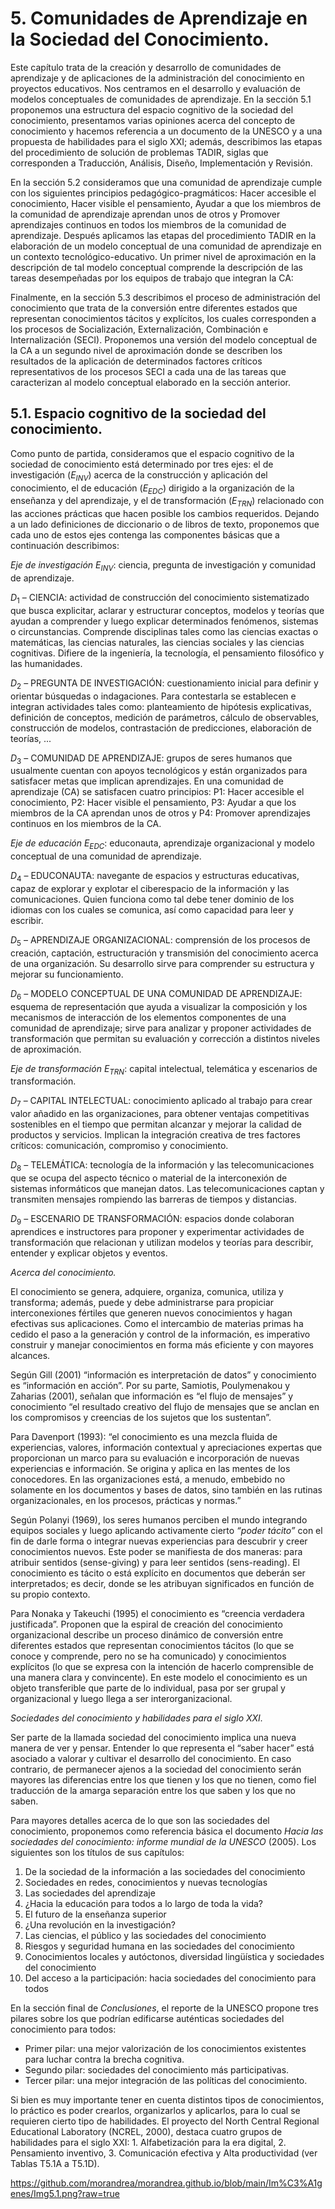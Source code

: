 # 5. Comunidades de Aprendizaje en la Sociedad del Conocimiento.

Este capítulo trata de la creación y desarrollo de comunidades de aprendizaje y de aplicaciones de la administración del conocimiento en proyectos educativos. Nos centramos en el desarrollo y evaluación de modelos conceptuales de comunidades de aprendizaje. En la sección 5.1 proponemos una estructura del espacio cognitivo de la sociedad del conocimiento, presentamos varias opiniones acerca del concepto de conocimiento y hacemos referencia a un documento de la UNESCO y a una propuesta de habilidades para el siglo XXI; además, describimos las etapas del procedimiento de solución de problemas TADIR, siglas que corresponden a Traducción, Análisis, Diseño, Implementación y Revisión. 

En la sección 5.2 consideramos que una comunidad de aprendizaje cumple con los siguientes principios pedagógico-pragmáticos: Hacer accesible el conocimiento, Hacer visible el pensamiento, Ayudar a que los miembros de la comunidad de aprendizaje aprendan unos de otros y Promover aprendizajes continuos en todos los miembros de la comunidad de aprendizaje. Después aplicamos las etapas del procedimiento TADIR en la elaboración de un modelo conceptual de una comunidad de aprendizaje en un contexto tecnológico-educativo. Un primer nivel de aproximación en la descripción de tal modelo conceptual comprende la descripción de las tareas desempeñadas por los equipos de trabajo que integran la CA:

Finalmente, en la sección 5.3 describimos el proceso de administración del conocimiento que trata de la conversión entre diferentes estados que representan conocimientos tácitos y explícitos, los cuales corresponden a los procesos de Socialización, Externalización, Combinación e Internalización (SECI). Proponemos una versión del modelo conceptual de la CA a un segundo nivel de aproximación donde se describen los resultados de la aplicación de determinados factores críticos representativos de los procesos SECI a cada una de las tareas que caracterizan al modelo conceptual elaborado en la sección anterior. 

## 5.1. Espacio cognitivo de la sociedad del conocimiento.

Como punto de partida, consideramos que el espacio cognitivo de la sociedad de conocimiento está determinado por tres ejes: el de investigación ($E_{INV}$) acerca de la construcción y aplicación del conocimiento, el de educación ($E_{EDC}$) dirigido a la organización de la enseñanza y del aprendizaje, y el de transformación ($E_{TRN}$) relacionado con las acciones prácticas que hacen posible los cambios requeridos. Dejando a un lado definiciones de diccionario o de libros de texto, proponemos que cada uno de estos ejes contenga las componentes básicas que a continuación describimos:

*Eje de investigación* $E_{INV}$: ciencia, pregunta de investigación y comunidad de aprendizaje.

$D_1$ – CIENCIA: actividad de construcción del conocimiento sistematizado que busca explicitar, aclarar y estructurar conceptos, modelos y teorías que ayudan a comprender y luego explicar determinados fenómenos, sistemas o circunstancias. Comprende disciplinas tales como las ciencias exactas o matemáticas, las ciencias naturales, las ciencias sociales y las ciencias cognitivas.  Difiere de la ingeniería, la tecnología, el pensamiento filosófico y las humanidades.

$D_2$ – PREGUNTA DE INVESTIGACIÓN: cuestionamiento inicial para definir y orientar búsquedas o indagaciones. Para contestarla se establecen e integran actividades tales como: planteamiento de hipótesis explicativas, definición de conceptos, medición de parámetros, cálculo de observables, construcción de modelos, contrastación de predicciones, elaboración de teorías, ...

$D_3$ – COMUNIDAD DE APRENDIZAJE: grupos de seres humanos que usualmente cuentan con apoyos tecnológicos y están organizados para satisfacer metas que implican aprendizajes. En una comunidad de aprendizaje (CA) se satisfacen cuatro principios: P1: Hacer accesible el conocimiento, P2: Hacer visible el pensamiento, P3: Ayudar a que los miembros de la CA aprendan unos de otros y P4: Promover aprendizajes continuos en los miembros de la CA.

*Eje de educación* $E_{EDC}$: educonauta, aprendizaje organizacional y modelo conceptual de una comunidad de aprendizaje.

$D_4$ – EDUCONAUTA: navegante de espacios y estructuras educativas, capaz de explorar y explotar el ciberespacio de la información y las comunicaciones. Quien funciona como tal debe tener dominio de los idiomas con los cuales se comunica, así como capacidad para leer y escribir.

$D_5$ – APRENDIZAJE ORGANIZACIONAL: comprensión de los procesos de creación, captación, estructuración y transmisión del conocimiento acerca de una organización. Su desarrollo sirve para comprender su estructura y mejorar su funcionamiento.

$D_6$ – MODELO CONCEPTUAL DE UNA COMUNIDAD DE APRENDIZAJE: esquema de representación que ayuda a visualizar la composición y los mecanismos de interacción de los elementos componentes de una comunidad de aprendizaje; sirve para analizar y proponer actividades de transformación que permitan su evaluación y corrección a distintos niveles de aproximación.

*Eje de transformación* $E_{TRN}$: capital intelectual, telemática y escenarios de transformación.

$D_7$ – CAPITAL INTELECTUAL: conocimiento aplicado al trabajo para crear valor añadido en las organizaciones, para obtener ventajas competitivas sostenibles en el tiempo que permitan alcanzar y mejorar la calidad de productos y servicios. Implican la integración creativa de tres factores críticos: comunicación, compromiso y conocimiento.

$D_8$ – TELEMÁTICA: tecnología de la información y las telecomunicaciones que se ocupa del aspecto técnico o material de la interconexión de sistemas informáticos que manejan datos. Las telecomunicaciones captan y transmiten mensajes rompiendo las barreras de tiempos y distancias.

$D_9$ – ESCENARIO DE TRANSFORMACIÓN: espacios donde colaboran aprendices e instructores para proponer y experimentar actividades de transformación que relacionan y utilizan modelos y teorías para describir, entender y explicar objetos y eventos.

*Acerca del conocimiento.*

El conocimiento se genera, adquiere, organiza, comunica, utiliza y transforma; además, puede y debe administrarse para propiciar interconexiones fértiles que generen nuevos conocimientos y hagan efectivas sus aplicaciones. Como el intercambio de materias primas ha cedido el paso a la generación y control de la información, es imperativo construir y manejar conocimientos en forma más eficiente y con mayores alcances. 

Según Gill (2001) “información es interpretación de datos” y conocimiento es “información en acción”. Por su parte, Samiotis, Poulymenakou y Zaharias (2001), señalan que información es “el flujo de mensajes” y conocimiento “el resultado creativo del flujo de mensajes que se anclan en los compromisos y creencias de los sujetos que los sustentan”. 

Para Davenport (1993): “el conocimiento es una mezcla fluida de experiencias, valores, información contextual y apreciaciones expertas que proporcionan un marco para su evaluación e incorporación de nuevas experiencias e información. Se origina y aplica en las mentes de los conocedores. En las organizaciones está, a menudo, embebido no solamente en los documentos y bases de datos, sino también en las rutinas organizacionales, en los procesos, prácticas y normas.” 

Según Polanyi (1969), los seres humanos perciben el mundo integrando equipos sociales y luego aplicando activamente cierto *“poder tácito”* con el fin de darle forma o integrar nuevas experiencias para descubrir y creer conocimientos nuevos. Este poder se manifiesta de dos maneras: para atribuir sentidos (sense-giving) y para leer sentidos (sens-reading). El conocimiento es tácito o está explícito en documentos que deberán ser interpretados; es decir, donde se les atribuyan significados en función de su propio contexto. 

Para Nonaka y Takeuchi (1995) el conocimiento es “creencia verdadera justificada”. Proponen que la espiral de creación del conocimiento organizacional describe un proceso dinámico de conversión entre diferentes estados que representan conocimientos tácitos (lo que se conoce y comprende, pero no se ha comunicado) y conocimientos explícitos (lo que se expresa con la intención de hacerlo comprensible de una manera clara y convincente). En este modelo el conocimiento es un objeto transferible que parte de lo individual, pasa por ser grupal y organizacional y luego llega a ser interorganizacional. 

*Sociedades del conocimiento y habilidades para el siglo XXI.*

Ser parte de la llamada sociedad del conocimiento implica una nueva manera de ver y pensar. Entender lo que representa el “saber hacer” está asociado a valorar y cultivar el desarrollo del conocimiento. En caso contrario, de permanecer ajenos a la sociedad del conocimiento serán mayores las diferencias entre los que tienen y los que no tienen, como fiel traducción de la amarga separación entre los que saben y los que no saben.  

Para mayores detalles acerca de lo que son las sociedades del conocimiento, proponemos como referencia básica el documento *Hacia las sociedades del conocimiento: informe mundial de la UNESCO* (2005). Los siguientes son los títulos de sus capítulos:  

1. De la sociedad de la información a las sociedades del conocimiento
2. Sociedades en redes, conocimientos y nuevas tecnologías
3. Las sociedades del aprendizaje
4. ¿Hacia la educación para todos a lo largo de toda la vida?
5. El futuro de la enseñanza superior
6. ¿Una revolución en la investigación?
7. Las ciencias, el público y las sociedades del conocimiento
8. Riesgos y seguridad humana en las sociedades del conocimiento
9. Conocimientos locales y autóctonos, diversidad lingüística y sociedades del conocimiento
10. Del acceso a la participación: hacia sociedades del conocimiento para todos    

En la sección final de *Conclusiones*, el reporte de la UNESCO propone tres pilares sobre los que podrían edificarse auténticas sociedades del conocimiento para todos: 

- Primer pilar: una mejor valorización de los conocimientos existentes para luchar contra la brecha cognitiva.
- Segundo pilar: sociedades del conocimiento más participativas.
- Tercer pilar: una mejor integración de las políticas del conocimiento.

Si bien es muy importante tener en cuenta distintos tipos de conocimientos, lo práctico es poder crearlos, organizarlos y aplicarlos, para lo cual se requieren cierto tipo de habilidades. El proyecto del North Central Regional Educational Laboratory (NCREL, 2000), destaca cuatro grupos de habilidades para el siglo XXI: 1. Alfabetización para la era digital, 2. Pensamiento inventivo, 3. Comunicación efectiva y Alta productividad (ver Tablas T5.1A a T5.1D).

https://github.com/morandrea/morandrea.github.io/blob/main/Im%C3%A1genes/Img5.1.png?raw=true

